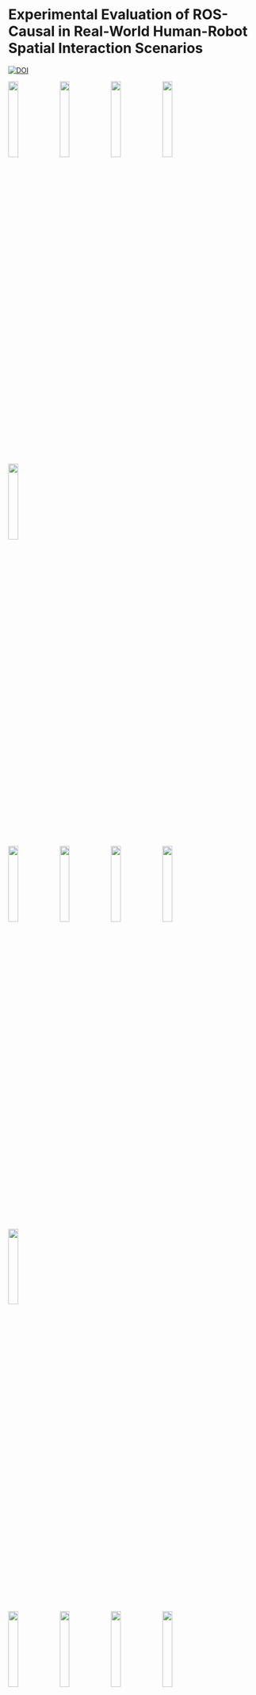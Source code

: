 # Experimental Evaluation of ROS-Causal in Real-World Human-Robot Spatial Interaction Scenarios

[![DOI](https://zenodo.org/badge/DOI/10.5281/zenodo.10844902.svg)](https://doi.org/10.5281/zenodo.10844902)

<p float="left">
    <img src="https://github.com/lcastri/ROS-Causal/blob/master/images/A1.gif" width="19.8%" height="19.8%" />
    <img src="https://github.com/lcastri/ROS-Causal/blob/master/images/A2.gif" width="19.8%" height="19.8%" />
    <img src="https://github.com/lcastri/ROS-Causal/blob/master/images/A3.gif" width="19.8%" height="19.8%" />
    <img src="https://github.com/lcastri/ROS-Causal/blob/master/images/A4.gif" width="19.8%" height="19.8%" />
    <img src="https://github.com/lcastri/ROS-Causal/blob/master/images/A5.gif" width="19.8%" height="19.8%" />
    <br>
    <img src="https://github.com/lcastri/ROS-Causal/blob/master/images/A6.gif" width="19.8%" height="19.8%" />
    <img src="https://github.com/lcastri/ROS-Causal/blob/master/images/A7.gif" width="19.8%" height="19.8%" />
    <img src="https://github.com/lcastri/ROS-Causal/blob/master/images/A8.gif" width="19.8%" height="19.8%" />
    <img src="https://github.com/lcastri/ROS-Causal/blob/master/images/A9.gif" width="19.8%" height="19.8%" />
    <img src="https://github.com/lcastri/ROS-Causal/blob/master/images/A10.gif" width="19.8%" height="19.8%" />
    <br>
    <img src="https://github.com/lcastri/ROS-Causal/blob/master/images/A11.gif" width="19.8%" height="19.8%" />
    <img src="https://github.com/lcastri/ROS-Causal/blob/master/images/A12.gif" width="19.8%" height="19.8%" />
    <img src="https://github.com/lcastri/ROS-Causal/blob/master/images/A13.gif" width="19.8%" height="19.8%" />
    <img src="https://github.com/lcastri/ROS-Causal/blob/master/images/A14.gif" width="19.8%" height="19.8%" />
    <img src="https://github.com/lcastri/ROS-Causal/blob/master/images/A15.gif" width="19.8%" height="19.8%" />
</p>

This repository contains the scripts for processing and visualising our dataset named "Human-Robot Spatial Interaction Dataset for Causal Analysis from Mobile Platforms".
The dataset captures a Human-Robot Spatial Interaction (HRSI) scenario between a person and the TIAGo robot. It includes: 
* rosbags containing: Velodyne LiDAR point cloud, robot and human state (position, orientation and velocities);
* CSV files containing trajectories of the person and the robot generated by post-processing the rosbags;
* the map of the environment extracted from the TIAGo robot.

The dataset is available on Zenodo at this [link](https://zenodo.org/records/10844902)

## RosBag Processing

## Trajectory Plot and Animation 
